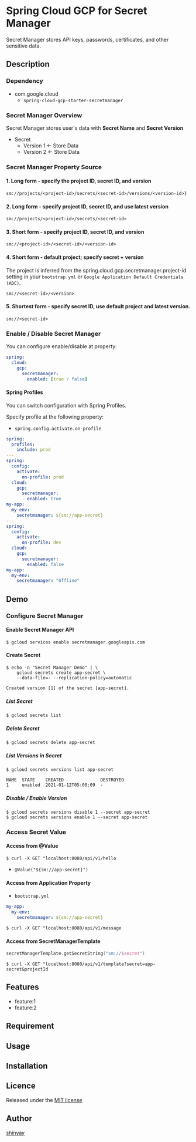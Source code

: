 # Spring Cloud GCP for Secret Manager

Secret Manager stores API keys, passwords, certificates, and other sensitive data.

## Description
### Dependency
- com.google.cloud
  - `spring-cloud-gcp-starter-secretmanager`

### Secret Manager Overview

Secret Manager stores user's data with **Secret Name** and **Secret Version**

- Secret
  - Version 1 <- Store Data
  - Version 2 <- Store Data

### Secret Manager Property Source
#### 1. Long form - specify the project ID, secret ID, and version
```
sm://projects/<project-id>/secrets/<secret-id>/versions/<version-id>}
```

#### 2.  Long form - specify project ID, secret ID, and use latest version
```
sm://projects/<project-id>/secrets/<secret-id>
```

#### 3. Short form - specify project ID, secret ID, and version
```
sm://<project-id>/<secret-id>/<version-id>
```

#### 4. Short form - default project; specify secret + version
The project is inferred from the spring.cloud.gcp.secretmanager.project-id setting in your `bootstrap.yml` or `Google Application Default Credentials (ADC)`.
```
sm://<secret-id>/<version>
```

#### 5. Shortest form - specify secret ID, use default project and latest version.
```
sm://<secret-id>
```

### Enable / Disable Secret Manager
You can configure enable/disable at property:

```yaml
spring:
  cloud:
    gcp:
      secretmanager:
        enabled: [true / false]
```

#### Spring Profiles
You can switch configuration with Spring Profiles.

Specify profile at the following property:

- `spring.config.activate.on-profile`

```yaml
spring:
  profiles:
    include: prod
---
spring:
  config:
    activate:
      on-profile: prod
  cloud:
    gcp:
      secretmanager:
        enabled: true
my-app:
  my-env:
    secretmanager: ${sm://app-secret}
---
spring:
  config:
    activate:
      on-profile: dev
  cloud:
    gcp:
      secretmanager:
        enabled: false
my-app:
  my-env:
    secretmanager: "Offline"
``` 



## Demo
### Configure Secret Manager
#### Enable Secret Manager API
```shell script
$ gcloud services enable secretmanager.googleapis.com
```

#### Create Secret
```shell script
$ echo -n "Secret Manager Demo" | \
    gcloud secrets create app-secret \
    --data-file=- --replication-policy=automatic

Created version [1] of the secret [app-secret].
```

##### List Secret
```shell script
$ gcloud secrets list
```

##### Delete Secret
```shell script
$ gcloud secrets delete app-secret
```

##### List Versions in Secret
```shell script
$ gcloud secrets versions list app-secret

NAME  STATE    CREATED              DESTROYED
1     enabled  2021-01-12T05:00:09  -
```

##### Disable / Enable Version
```shell script
$ gcloud secrets versions disable 1 --secret app-secret
$ gcloud secrets versions enable 1 --secret app-secret
```

### Access Secret Value
#### Access from @Value
```shell script
$ curl -X GET "localhost:8080/api/v1/hello
```

- `@Value("${sm://app-secret}")`

#### Access from Application Property

- `bootstrap.yml`
```yaml
my-app:
  my-env:
    secretmanager: ${sm://app-secret}
```

```shell script
$ curl -X GET "localhost:8080/api/v1/message
```

#### Access from SecretManagerTemplate

```kotlin
secretManagerTemplate.getSecretString("sm://$secret")
```

```shell script
$ curl -X GET "localhost:8080/api/v1/template?secret=app-secret&projectId
```

## Features

- feature:1
- feature:2

## Requirement

## Usage

## Installation

## Licence

Released under the [MIT license](https://gist.githubusercontent.com/shinyay/56e54ee4c0e22db8211e05e70a63247e/raw/34c6fdd50d54aa8e23560c296424aeb61599aa71/LICENSE)

## Author

[shinyay](https://github.com/shinyay)
